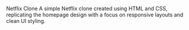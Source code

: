 Netflix Clone
A simple Netflix clone created using HTML and CSS, replicating the homepage design with a focus on responsive layouts and clean UI styling.
